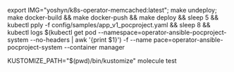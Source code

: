 export IMG="yoshyn/k8s-operator-memcached:latest"; make undeploy; make docker-build && make docker-push && make deploy && sleep 5 && kubectl
pply -f config/samples/app_v1_pocproject.yaml && sleep 8 && kubectl logs $(kubectl get pod --namespace=operator-ansible-pocproject-system --no-headers | awk '{print $1}') -f --name
pace=operator-ansible-pocproject-system --container manager






KUSTOMIZE_PATH="$(pwd)/bin/kustomize" molecule test
